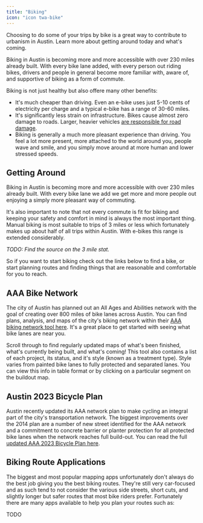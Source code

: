 ```yaml
---
title: "Biking"
icon: "icon twa-bike"
---
```

Choosing to do some of your trips by bike is a great way to contribute to urbanism in Austin. Learn more about getting around today and what's coming.
<!--more-->

Biking in Austin is becoming more and more accessible with over 230 miles already built. With every bike lane added, with every person out riding bikes, drivers and people in general become more familiar with, aware of, and supportive of biking as a form of commute.

Biking is not just healthy but also offere many other benefits:
- It's much cheaper than driving. Even an e-bike uses just 5-10 cents of electricity per charge and a typical e-bike has a range of 30-60 miles.
- It's significantly less strain on infrastructure. Bikes cause almost zero damage to roads. Larger, heavier vehicles [are responsible for road damage](https://en.m.wikipedia.org/wiki/Fourth_power_law).
- Biking is generally a much more pleasant experience than driving. You feel a lot more present, more attached to the world around you, people wave and smile, and you simply move around at more human and lower stressed speeds.

## Getting Around

Biking in Austin is becoming more and more accessible with over 230 miles already built. With every bike lane we add we get more and more people out enjoying a simply more pleasant way of commuting.

It's also important to note that not every commute is fit for biking and keeping your safety and comfort in mind is always the most important thing. Manual biking is most suitable to trips of 3 miles or less which fortunately makes up about half of all trips within Austin. With e-bikes this range is extended considerably.

_TODO: Find the source on the 3 mile stat._

So if you want to start biking check out the links below to find a bike, or start planning routes and finding things that are reasonable and comfortable for you to reach.

## AAA Bike Network

The city of Austin has planned out an All Ages and Abilities network with the goal of creating over 800 miles of bike lanes across Austin. You can find plans, analysis, and maps of the city's biking network within their [AAA biking network tool here](https://austin.maps.arcgis.com/apps/MapJournal/index.html?appid=dba125033d42453491b36ea5fb935eea). It's a great place to get started with seeing what bike lanes are near you.

Scroll through to find regularly updated maps of what's been finished, what's currently being built, and what's coming! This tool also contains a list of each project, its status, and it's style (known as a treatment type). Style varies from painted bike lanes to fully protected and separated lanes. You can view this info in table format or by clicking on a particular segment on the buildout map.

## Austin 2023 Bicycle Plan

Austin recently updated its AAA network plan to make cycling an integral part of the city's transportation network. The biggest improvements over the 2014 plan are a number of new street identified for the AAA network and  a commitment to concrete barrier or planter protection for all protected bike lanes when the network reaches full build-out. You can read the full [updated AAA 2023 Bicycle Plan here](https://acrobat.adobe.com/link/track?uri=urn%3Aaaid%3Ascds%3AUS%3Aab8e2bdd-f183-3e4d-bbc1-187138049fba).

## Biking Route Applications

The biggest and most popular mapping apps unfortunately don't always do the best job giving you the best biking routes. They're still very car-focused and as such tend to not consider the various side streets, short cuts, and slightly longer but safer routes that most bike riders prefer. Fortunately there are many apps available to help you plan your routes such as:

TODO